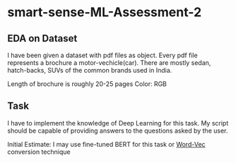 # smart-sense-ML-Assessment-2

## EDA on Dataset

I have been given a dataset with pdf files as object. Every pdf file represents a brochure a motor-vechicle(car). There are mostly sedan, hatch-backs, SUVs of the common brands used in India. 

Length of brochure is roughly 20-25 pages
Color: RGB

## Task

I have to implement the knowledge of Deep Learning for this task. My script should be capable of providing answers to the questions asked by the user. 

Initial Estimate: I may use fine-tuned BERT for this task or [Word-Vec]('https://spotintelligence.com/2023/02/15/word2vec-for-text-classification/) conversion technique